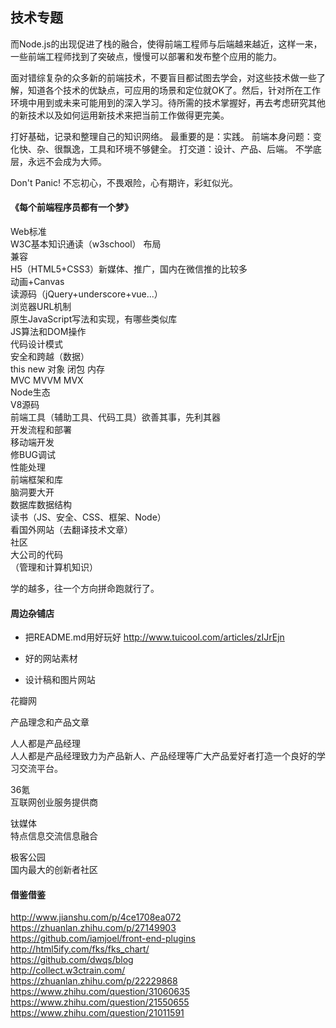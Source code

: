 


## 技术专题

而Node.js的出现促进了栈的融合，使得前端工程师与后端越来越近，这样一来，一些前端工程师找到了突破点，慢慢可以部署和发布整个应用的能力。

面对错综复杂的众多新的前端技术，不要盲目都试图去学会，对这些技术做一些了解，知道各个技术的优缺点，可应用的场景和定位就OK了。然后，针对所在工作环境中用到或未来可能用到的深入学习。待所需的技术掌握好，再去考虑研究其他的新技术以及如何运用新技术来把当前工作做得更完美。

打好基础，记录和整理自己的知识网络。
最重要的是：实践。
前端本身问题：变化快、杂、很飘逸，工具和环境不够健全。
打交道：设计、产品、后端。
不学底层，永远不会成为大师。

Don't Panic! 不忘初心，不畏艰险，心有期许，彩虹似光。


#### 《每个前端程序员都有一个梦》

Web标准  
W3C基本知识通读（w3school） 
布局  
兼容  
H5（HTML5+CSS3）新媒体、推广，国内在微信推的比较多  
动画+Canvas  
读源码（jQuery+underscore+vue...）  
浏览器URL机制  
原生JavaScript写法和实现，有哪些类似库  
JS算法和DOM操作  
代码设计模式  
安全和跨越（数据）  
this new 对象 闭包 内存  
MVC MVVM MVX  
Node生态    
V8源码  
前端工具（辅助工具、代码工具）欲善其事，先利其器    
开发流程和部署  
移动端开发  
修BUG调试  
性能处理  
前端框架和库  
脑洞要大开  
数据库数据结构  
读书（JS、安全、CSS、框架、Node）  
看国外网站（去翻译技术文章）  
社区  
大公司的代码  
（管理和计算机知识）  
  
学的越多，往一个方向拼命跑就行了。  
  
#### 周边杂铺店

- 把README.md用好玩好
http://www.tuicool.com/articles/zIJrEjn
  
- 好的网站素材
  
- 设计稿和图片网站
  
花瓣网
  
产品理念和产品文章
  
人人都是产品经理  
人人都是产品经理致力为产品新人、产品经理等广大产品爱好者打造一个良好的学习交流平台。  
  
36氪  
互联网创业服务提供商  
  
钛媒体  
特点信息交流信息融合  
  
极客公园  
国内最大的创新者社区  
  
  
#### 借鉴借鉴

http://www.jianshu.com/p/4ce1708ea072   
https://zhuanlan.zhihu.com/p/27149903  
https://github.com/iamjoel/front-end-plugins  
http://html5ify.com/fks/fks_chart/  
https://github.com/dwqs/blog  
http://collect.w3ctrain.com/  
https://zhuanlan.zhihu.com/p/22229868  
https://www.zhihu.com/question/31060635  
https://www.zhihu.com/question/21550655  
https://www.zhihu.com/question/21011591  


